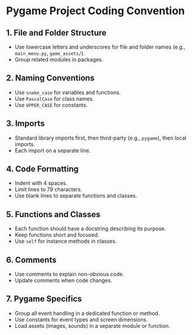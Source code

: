 # Pygame Project Coding Convention

## 1. File and Folder Structure

- Use lowercase letters and underscores for file and folder names (e.g., `main_menu.py`, `game_assets/`).
- Group related modules in packages.

## 2. Naming Conventions

- Use `snake_case` for variables and functions.
- Use `PascalCase` for class names.
- Use `UPPER_CASE` for constants.

## 3. Imports

- Standard library imports first, then third-party (e.g., `pygame`), then local imports.
- Each import on a separate line.

## 4. Code Formatting

- Indent with 4 spaces.
- Limit lines to 79 characters.
- Use blank lines to separate functions and classes.

## 5. Functions and Classes

- Each function should have a docstring describing its purpose.
- Keep functions short and focused.
- Use `self` for instance methods in classes.

## 6. Comments

- Use comments to explain non-obvious code.
- Update comments when code changes.

## 7. Pygame Specifics

- Group all event handling in a dedicated function or method.
- Use constants for event types and screen dimensions.
- Load assets (images, sounds) in a separate module or function.
